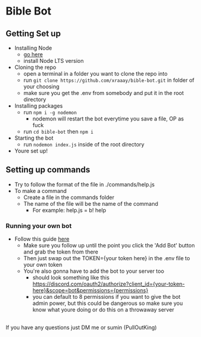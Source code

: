 # Bible Bot

## Getting Set up

- Installing Node
  - [go here](https://nodejs.org/en/)
  - install Node LTS version
- Cloning the repo
  - open a terminal in a folder you want to clone the repo into
  - run ```git clone https://github.com/xraaay/bible-bot.git``` in folder of your choosing
  - make sure you get the .env from somebody and put it in the root directory
- Installing packages 
  - run ```npm i -g nodemon```
    - nodemon will restart the bot everytime you save a file, OP as fuck
  - run ```cd bible-bot``` then ```npm i```
- Starting the bot
  - run ```nodemon index.js``` inside of the root directory
- Youre set up!

## Setting up commands

- Try to follow the format of the file in ./commands/help.js
- To make a command
  - Create a file in the commands folder
  - The name of the file will be the name of the command
    - For example: help.js = b! help

### Running your own bot
- Follow this guide [here](https://discordjs.guide/preparations/setting-up-a-bot-application.html#creating-your-bot)
  - Make sure you follow up until the point you click the 'Add Bot' button and grab the token from there
  - Then just swap out the TOKEN={your token here} in the .env file to your own token
  - You're also gonna have to add the bot to your server too 
    - should look something like this https://discord.com/oauth2/authorize?client_id={your-token-here}&scope=bot&permissions={permissions}
    - you can default to 8 permissions if you want to give the bot admin power, but this could be dangerous so make sure you know what youre doing or do this on a throwaway server

##

If you have any questions just DM me or sumin (PullOutKing)